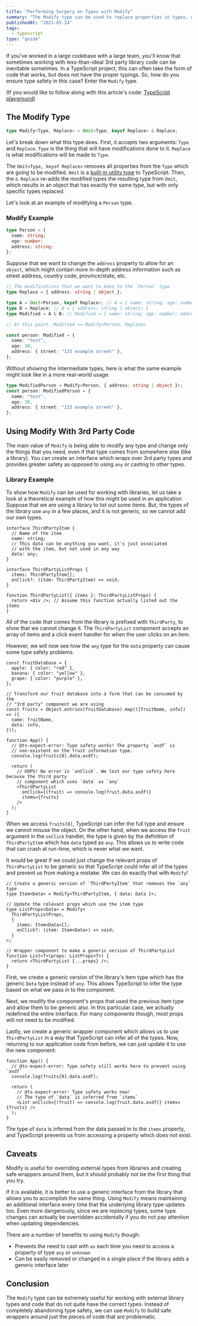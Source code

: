 ```yaml
---
title: "Performing Surgery on Types with Modify"
summary: "The Modify type can be used to replace properties in types, which can be useful when working with libraries that have non-generic types."
publishedAt: "2021-05-24"
tags:
  - typescript
type: "guide"
---
```


If you've worked in a large codebase with a large team, you'll know that sometimes working with less-than-ideal 3rd
party library code can be inevitable sometimes. In a TypeScript project, this can often take the form of code that works,
but does not have the proper typings. So, how do you ensure type safety in this case? Enter the `Modify` type.

(If you would like to follow along with this article's code: [TypeScript playground](https://www.typescriptlang.org/play?#code/JYWwDg9gTgLgBAJQKYEMDG8BmUIjgIilQ3wG4AocmATzCTgFkIATYTagHgBVakAaREjAAbdEgB8cALxwA8iGAxuvAQGsk1CJkEixkgGQ7RaJBSq84ABSRQAzhAB20uAG9ycOA5QgkALji2MFDADgDmFB4ooX6eAK4gAEY2EXAozMxEtrb+gcFhFAC+ZjR0RmLOLqnpmdkBQSGhcAA+cBAJAFZIGHBFlCX0AILO8ooc1naOahpaZSbipHAA9ItwQzKVXj459fmp0f4O8UlQCwXmpQBCzsi6JgvLcFfrVRlIWdt5jS1tnRin5-QmKxMMAkMxnENDBd7isgWxQeDnpsYrkGgsojFDolki8ah8Gs1Wh0ujB-uQHgN4DAABbAWxwSAhGACOEgsHSGSszjjewOAQ3YwSchoRyBBk2XkVdyebwxfAwN4wfB8aUY-wAZgADCrItU3rVKrkkEgYP58ABGABM6rgSAAHt4RPQjSb8D0Vb0HhcIDTUkQ5ABpXzC0XwOgTBzm-yshHOcO8igihxi+OOS3RlhsbkSyazCRxnMOMwPKSlsvliuVqvVyvklYDMBgW0O8DCJB1jk1rvdruUB4AdUU1IgsXgXI7PcnU7LlCZNkw5S4tKgzEsKFg1AAkgq8G4PA8AHKy1raGn0RRIEDS5H4-LSh5LulwZgoGAoOBoFBOJKpBzUGkEposRwAA7l+zJwIoADk9LtLEYooFkEBoMAr5gveKwgUOcBnpBO4CAko6eD6cDweyIS-tQoEoNQ0ovm+-hftQhSzg4CpQAuJhwI+K5rhuAAydIwJYOBgPSe54ZetQ8au640Nul4ANoALopI4ADCwjAGgqgAPz+AAFBeID+DJfHyTuACU0iSAAbhAwDMCx5CYLEDgYMAjjccuskCUJBmVMZ9IFKZPnmdQgmBCJEBidZElEDAsRQE4HCsLZSzzEs9ZZPE9AAfSrnuTAnlOOgiUoMIwhUVpgTsiOVLUueO70tAAS4CatJhOQZwhsmWBQLEigACKvigCSIfQ6yqo2bb+JUIrCNAZpEMwboFDqcDjV4XhzR+ECLVAZrUEglUQCBa0baEUAoHQu0LUtBBgElToXd1xYrFw13Jpg0B4COUBwNgg3wPRY0TZBbEQKkgO-Th1Kvh+X6bfQSa2Ll4IJFRZ4dvg6orgycnUG6IrgI4SBsaB9DrvQ8ENL1YpA4o9IyLIxIYAAdOT9RvAZjMwCNb7jbYSCWezIA3QZBmKXzR4+AIIQ-cp1lSJIAXXrK-gy7KG2g-4CsQB6lmWWYhUeV5DZgOaBlxRhcAAAIwLYAC09p0BgLtQDgh3cRYtgoJgJpUSB0CqLYACE3n0GAok2DQcAAAaIcwmDx5Bti2w4jgu3aQlc60Ti4XzEM-VA4vFV5-Ts9KqP7Ug7OLaEvMDUzimasp7Og+zSeYMblAeAlSVOAZ0oeNwYWE5FMAjx4kkgLYUguHzthnDPM8PLIsiWAAyhHB5QzYXvs3A-b0ItYr-Thvv+4HcCNf6SSfmRcN5T5BMbtP+4rCTkAOHnIG0mgakpFhb0njqDVOiEE5MXjh-fOmltKqAXk3YGytJA1zbPXCAjc+Yd1Gl3WwydLIrzXuIaUvceoPAAKq2AJOOEs04GG9gBHABSIAOACxQJITkmZ2AcGlGZQmrCNoSQ8LrOAHCUhnHmH0Cwk9opiXYaNLhjAeGcH4ePPyUVRK2GEdPIK-hWGKLfOIFSKQPAaS0jpfScAjI7gMTuIxnDUFwHso5SR5BpEdn7NdRsNg9qk1-hTGAUNxbqGhtEX+wQ0AuIlCVE83lgC8QnkJFybkzZOEntwcQBlo4xVqHI7RWSbb9xNIPOAY9Em+RoJPVw7M6m5LEgUDKzlTblycBbS01tXC2wds7V2JIPZe1MlfAOcdg5QFDhHJcUcY4bigQQlOacM5Z3tLnCmFdGqA2bvAfWpdXxxMrtXUUtdMHYO2bYVu7dO7d17tKAeyUbHTw4JPWBQUF5L2IavB4vTs5uxgIMh6PBSh+1GUHEO9IogoBCFMzZ-R4lgNGjA1en807FwPuybAuAE5BSRciixCCkF82ceguuDdkGKFwW+fBhDPkZTISxIAA))

## The Modify Type

```typescript
type Modify<Type, Replace> = Omit<Type, keyof Replace> & Replace;
```

Let's break down what this type does. First, it accepts two arguments: `Type` and `Replace`. `Type` is the thing
that will have modifications done to it. `Replace` is what modifications will be made to `Type`.

The `Omit<Type, keyof Replace>` removes all properties from the `Type` which are going to be modified. `Omit` is a
[built-in utility type](https://www.typescriptlang.org/docs/handbook/utility-types.html#omittype-keys) to TypeScript.
Then, the `& Replace` re-adds the modified types the resulting type from `Omit`, which results in an object that
has exactly the same type, but with only specific types replaced.

Let's look at an example of modifying a `Person` type.

### Modify Example

```typescript
type Person = {
  name: string;
  age: number;
  address: string;
};
```

Suppose that we want to change the `address` property to allow for an `object`, which might contain more in-depth
address information such as street address, country code, province/state, etc.

```typescript
// The modifications that we want to make to the `Person` type
type Replace = { address: string | object };

type A = Omit<Person, keyof Replace>; // A = { name: string; age: number; }
type B = Replace; // B = { address: string | object; }
type Modified = A & B; // Modified = { name: string; age: number; address: string | object; }

// At this point, Modified == Modify<Person, Replace>

const person: Modified = {
  name: "test",
  age: 30,
  address: { street: "123 example street" },
};
```

Without showing the intermediate types, here is what the same example might look like in a more real-world usage:

```typescript
type ModifiedPerson = Modify<Person, { address: string | object }>;
const person: ModifiedPerson = {
  name: "test",
  age: 30,
  address: { street: "123 example street" },
};
```

## Using Modify With 3rd Party Code

The main value of `Modify` is being able to modify any type and change only the things that you need, even if that
type comes from somewhere else (like a library). You can create an interface which wraps over 3rd party types and provides
greater safety as opposed to using `any` or casting to other types.

### Library Example

To show how `Modify` can be used for working with libraries, let us take a look at a theoretical example of how this
might be used in an application. Suppose that we are using a library to list out some items. But, the types of the
library use `any` in a few places, and it is not generic, so we cannot add our own types.

```tsx
interface ThirdPartyItem {
  // Name of the item
  name: string;
  // This data can be anything you want, it's just associated
  // with the item, but not used in any way
  data: any;
}

interface ThirdPartyListProps {
  items: ThirdPartyItem[];
  onClick?: (item: ThirdPartyItem) => void;
}

function ThirdPartyList({ items }: ThirdPartyListProps) {
  return <div />; // Assume this function actually listed out the items
}
```

All of the code that comes from the library is prefixed with `ThirdParty`, to show that we cannot change it. The
`ThirdPartyList` component accepts an array of items and a click event handler for when the user clicks on an item.

However, we will now see how the `any` type for the `data` property can cause some type safety problems.

```tsx
const fruitDatabase = {
  apple: { color: "red" },
  banana: { color: "yellow" },
  grape: { color: "purple" },
};

// Transform our fruit database into a form that can be consumed by the
// "3rd party" component we are using
const fruits = Object.entries(fruitDatabase).map(([fruitName, info]) => ({
  name: fruitName,
  data: info,
}));

function App() {
  // @ts-expect-error: Type safety works! The property `asdf` is
  // non-existent on the fruit information type.
  console.log(fruits[0].data.asdf);

  return (
    // OOPS! No error in `onClick`. We lost our type safety here because the third party
    // component which uses `data` as `any`
    <ThirdPartyList
      onClick={(fruit) => console.log(fruit.data.asdf)}
      items={fruits}
    />
  );
}
```

When we access `fruits[0]`, TypeScript can infer the full type and ensure we cannot misuse the object. On the other
hand, when we access the `fruit` argument in the `onClick` handler, the type is given by the definition of `ThirdPartyItem`
which has `data` typed as `any`. This allows us to write code that can crash at run-time, which is never what we want.

It would be great if we could just change the relevant props of `ThirdPartyList` to be generic so that TypeScript
could infer all of the types and prevent us from making a mistake. We can do exactly that with `Modify`!

```tsx
// Create a generic version of `ThirdPartyItem` that removes the `any` type
type Item<Data> = Modify<ThirdPartyItem, { data: Data }>;

// Update the relevant props which use the item type
type ListProps<Data> = Modify<
  ThirdPartyListProps,
  {
    items: Item<Data>[];
    onClick?: (item: Item<Data>) => void;
  }
>;

// Wrapper component to make a generic version of ThirdPartyList
function List<T>(props: ListProps<T>) {
  return <ThirdPartyList {...props} />;
}
```

First, we create a generic version of the library's item type which has the generic `Data` type instead of `any`. This
allows TypeScript to infer the type based on what we pass in to the component.

Next, we modify the component's props that used the previous item type and allow them to be generic also. In this particular
case, we actually redefined the entire interface. For many components though, most props will not need to be modified.

Lastly, we create a generic wrapper component which allows us to use `ThirdPartyList` in a way that TypeScript can infer
all of the types. Now, returning to our application code from before, we can just update it to use the new component:

```tsx
function App() {
  // @ts-expect-error: Type safety still works here to prevent using `asdf`
  console.log(fruits[0].data.asdf);

  return (
    // @ts-expect-error: Type safety works now!
    // The type of `data` is inferred from `items`
    <List onClick={(fruit) => console.log(fruit.data.asdf)} items={fruits} />
  );
}
```

The type of `data` is inferred from the data passed in to the `items` property, and TypeScript prevents us from accessing
a property which does not exist.

## Caveats

Modify is useful for overriding external types from libraries and creating safe wrappers around them, but it should
probably not be the first thing that you try.

If it is available, it is better to use a generic interface from the library that allows you to accomplish the same thing. Using
`Modify` means maintaining an additional interface every time that the underlying library type updates too. Even more dangerously,
since we are _replacing_ types, some type changes can actually be overridden accidentally if you do not pay attention
when updating dependencies.

There are a number of benefits to using `Modify` though:

- Prevents the need to cast with `as` each time you need to access a property of type `any` or `unknown`
- Can be easily removed or changed in a single place if the library adds a generic interface later

## Conclusion

The `Modify` type can be extremely useful for working with external library types and code that do not quite have
the correct types. Instead of completely abandoning type safety, we can use `Modify` to build safe wrappers around
just the pieces of code that are problematic.
